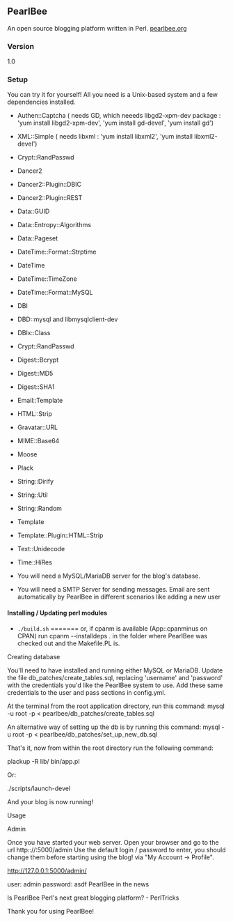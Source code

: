 ## PearlBee
An open source blogging platform written in Perl. [pearlbee.org](http://pearlbee.org/)
### Version
1.0

### Setup
You can try it for yourself! All you need is a Unix-based system and a few dependencies installed.

- Authen::Captcha ( needs GD, which neeeds libgd2-xpm-dev package : 'yum install libgd2-xpm-dev', 'yum install gd-devel', 'yum install gd')
- XML::Simple ( needs libxml : 'yum install libxml2', 'yum install libxml2-devel')
- Crypt::RandPasswd
- Dancer2
- Dancer2::Plugin::DBIC
- Dancer2::Plugin::REST
- Data::GUID
- Data::Entropy::Algorithms
- Data::Pageset
- DateTime::Format::Strptime
- DateTime
- DateTime::TimeZone
- DateTime::Format::MySQL
- DBI
- DBD::mysql and libmysqlclient-dev
- DBIx::Class
- Crypt::RandPasswd
- Digest::Bcrypt
- Digest::MD5
- Digest::SHA1
- Email::Template
- HTML::Strip
- Gravatar::URL
- MIME::Base64
- Moose
- Plack
- String::Dirify
- String::Util
- String::Random
- Template
- Template::Plugin::HTML::Strip
- Text::Unidecode
- Time::HiRes

- You will need a MySQL/MariaDB server for the blog's database.
- You will need a SMTP Server for sending messages. Email are sent automatically by PearlBee in different scenarios like adding a new user

#### Installing / Updating perl modules

- `./build.sh`
=======
or, if cpanm is available (App::cpanminus on CPAN) run cpanm --installdeps . in the folder where PearlBee was checked out and the Makefile.PL is.

Creating database

You'll need to have installed and running either MySQL or MariaDB. Update the file db_patches/create_tables.sql, replacing 'username' and 'password' with the credentials you'd like the PearlBee system to use. Add these same credentials to the user and pass sections in config.yml.

At the terminal from the root application directory, run this command: mysql -u root -p &lt; pearlbee/db_patches/create_tables.sql

An alternative way of setting up the db is by running this command: mysql -u root -p &lt; pearlbee/db_patches/set_up_new_db.sql

That's it, now from within the root directory run the following command:

plackup -R lib/ bin/app.pl

Or:

./scripts/launch-devel

And your blog is now running!

Usage

Admin

Once you have started your web server. Open your browser and go to the url http:://:5000/admin Use the default login / password to enter, you should change them before starting using the blog! via "My Account -> Profile".

http://127.0.0.1:5000/admin/

user:     admin
password: asdf
PearlBee in the news

Is PearlBee Perl's next great blogging platform? - PerlTricks

Thank you for using PearlBee!

